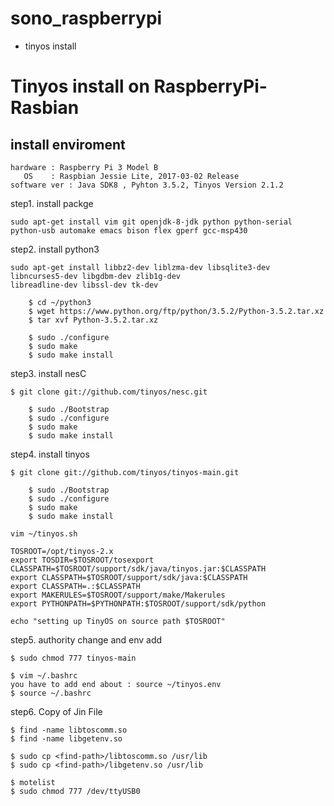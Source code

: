 # sono_raspberrypi

* tinyos install


# Tinyos install on RaspberryPi-Rasbian

## install enviroment

    hardware : Raspberry Pi 3 Model B
       OS    : Raspbian Jessie Lite, 2017-03-02 Release
    software ver : Java SDK8 , Pyhton 3.5.2, Tinyos Version 2.1.2
    
    
step1. install packge
```
sudo apt-get install vim git openjdk-8-jdk python python-serial python-usb automake emacs bison flex gperf gcc-msp430
```
step2. install python3

```
sudo apt-get install libbz2-dev liblzma-dev libsqlite3-dev libncurses5-dev libgdbm-dev zlib1g-dev 
libreadline-dev libssl-dev tk-dev

```

``` $ mkdir ~/python3
    $ cd ~/python3
    $ wget https://www.python.org/ftp/python/3.5.2/Python-3.5.2.tar.xz
    $ tar xvf Python-3.5.2.tar.xz
```    
   
``` $ cd python-3.5.2
    $ sudo ./configure
    $ sudo make
    $ sudo make install
```    
step3. install nesC
```
$ git clone git://github.com/tinyos/nesc.git
```

``` $ cd nesc
    $ sudo ./Bootstrap
    $ sudo ./configure
    $ sudo make
    $ sudo make install
```

step4. install tinyos
```
$ git clone git://github.com/tinyos/tinyos-main.git
```

``` $ cd tinyos-main/tools
    $ sudo ./Bootstrap
    $ sudo ./configure
    $ sudo make
    $ sudo make install
```
```
vim ~/tinyos.sh
```
```
TOSROOT=/opt/tinyos-2.x
export TOSDIR=$TOSROOT/tosexport 
CLASSPATH=$TOSROOT/support/sdk/java/tinyos.jar:$CLASSPATH
export CLASSPATH=$TOSROOT/support/sdk/java:$CLASSPATH
export CLASSPATH=.:$CLASSPATH
export MAKERULES=$TOSROOT/support/make/Makerules
export PYTHONPATH=$PYTHONPATH:$TOSROOT/support/sdk/python

echo "setting up TinyOS on source path $TOSROOT"
```

step5. authority change and env add
```
$ sudo chmod 777 tinyos-main
````

```
$ vim ~/.bashrc
you have to add end about : source ~/tinyos.env
$ source ~/.bashrc
```

step6. Copy of Jin File
```
$ find -name libtoscomm.so
$ find -name libgetenv.so
````
```
$ sudo cp <find-path>/libtoscomm.so /usr/lib
$ sudo cp <find-path>/libgetenv.so /usr/lib
```
```
$ motelist
$ sudo chmod 777 /dev/ttyUSB0
```



